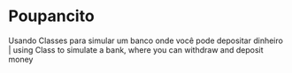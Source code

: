 # Poupancito
Usando Classes para simular um banco onde você pode depositar dinheiro | using Class to simulate a bank, where you can withdraw and deposit money
